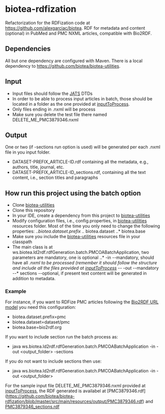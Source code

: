 # biotea-rdfization
Refactorization for the RDFization code at https://github.com/alexgarciac/biotea.
RDF for metadata and content (optional) in PubMed and PMC NXML articles, compatible with Bio2RDF.

## Dependencies
All but one dependency are configured with Maven. There is a local dependency to https://github.com/biotea/biotea-utilities.

## Input
* Input files should follow the [JATS](https://jats.nlm.nih.gov/) DTDs
* In order to be able to process input articles in batch, those should be located in a folder as the one provided at [inputToProcess](https://github.com/biotea/biotea-rdfization/tree/master/src/main/resources/inputToProcess).
* Only files ending in .nxml will be process
* Make sure you delete the test file there named DELETE_ME_PMC3879346.nxml

## Output
One or two (if -sections run option is used) will be generated per each .nxml file in you input folder.
* DATASET-PREFIX_ARTICLE-ID.rdf containing all the metadata, e.g., authors, title, journal, etc.
* DATASET-PREFIX_ARTICLE-ID_sections.rdf, containing all the text content, i.e., section titles and paragraphs

## How run this project using the batch option
* Clone [biotea-utilities](https://github.com/biotea/biotea-utilities)
* Clone this repository
* In your IDE, create a dependency from this project to [biotea-utilities](https://github.com/biotea/biotea-utilities)
* Modify configuration files, i.e., config.properties, in [biotea-utilities](https://github.com/biotea/biotea-utilities) resources folder. Most of the time you only need to change the following properties:
..*biotea.dataset.prefix
..* biotea.dataset
..* biotea.base
* Make sure you include the [biotea-utilities](https://github.com/biotea/biotea-utilities) resources file in your classpath
* The main class is at ws.biotea.ld2rdf.rdfGeneration.batch.PMCOABatchApplication, two parameters are mandatory, one is optional
..* -in <input-dir> --mandatory, should have all *.nxml to be processed (remember it should follow the structure and include all the files provided at [inputToProcess](https://github.com/biotea/biotea-rdfization/tree/master/src/main/resources/inputToProcess)
--* -out <output-dir> --mandatory
--* sections --optional, if present text content will be generated in addition to metadata.

### Example
For instance, if you want to RDFize PMC articles following the [Bio2RDF URL model](https://github.com/bio2rdf/bio2rdf-scripts/wiki/RDFization-Guide) you need this configuration:
* biotea.dataset.prefix=pmc
* biotea.dataset=dataset/pmc
* biotea.base=bio2rdf.org

If you want to include section run the batch process as:
* java ws.biotea.ld2rdf.rdfGeneration.batch.PMCOABatchApplication -in <inputToProcess> -out <output_folder> -sections

If you do not want to include sections then use:
* java ws.biotea.ld2rdf.rdfGeneration.batch.PMCOABatchApplication -in <inputToProcess> -out <output_folder>

For the sample input file DELETE_ME_PMC3879346.nxml provided at [inputToProcess](https://github.com/biotea/biotea-rdfization/tree/master/src/main/resources/inputToProcess), the RDF generated is availabel at [PMC3879346.rdf]
(https://github.com/biotea/biotea-rdfization/blob/master/src/main/resources/output/PMC3879346.rdf) and [PMC3879346_sections.rdf
](https://github.com/biotea/biotea-rdfization/blob/master/src/main/resources/output/PMC3879346_sections.rdf)
